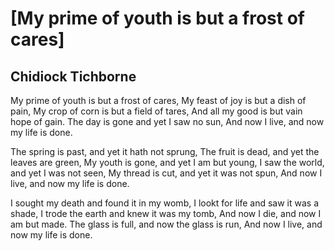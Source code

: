 # [My prime of youth is but a frost of cares]
## Chidiock Tichborne
My prime of youth is but a frost of cares,
My feast of joy is but a dish of pain,
My crop of corn is but a field of tares,
And all my good is but vain hope of gain.
The day is gone and yet I saw no sun,
And now I live, and now my life is done.

The spring is past, and yet it hath not sprung,
The fruit is dead, and yet the leaves are green,
My youth is gone, and yet I am but young,
I saw the world, and yet I was not seen,
My thread is cut, and yet it was not spun,
And now I live, and now my life is done.

I sought my death and found it in my womb,
I lookt for life and saw it was a shade,
I trode the earth and knew it was my tomb,
And now I die, and now I am but made.
The glass is full, and now the glass is run,
And now I live, and now my life is done.